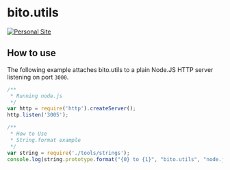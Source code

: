 
# bito.utils

[![Personal Site](https://fabriciojf.com)](https://fabriciojf.com)

## How to use

The following example attaches bito.utils to a plain Node.JS
HTTP server listening on port `3000`.

```js
/**
 * Running node.js 
 */
var http = require('http').createServer();
http.listen('3005');

/**
 * How to Use
 * String.format example
 */
var string = require('./tools/strings');
console.log(string.prototype.format("{0} to {1}", "bito.utils", "node.js"));
```
